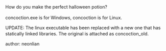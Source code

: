 How do you make the perfect halloween potion?
ㅤ

concoction.exe is for Windows, concoction is for Linux.
ㅤ

UPDATE: The linux executable has been replaced with a new one that has statically linked libraries. The original is attached as concoction_old.
ㅤ

author: neonlian
